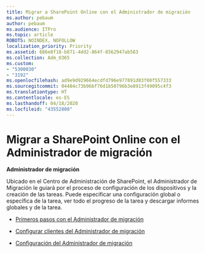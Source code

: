 ```yaml
---
title: Migrar a SharePoint Online con el Administrador de migración
ms.author: pebaum
author: pebaum
ms.audience: ITPro
ms.topic: article
ROBOTS: NOINDEX, NOFOLLOW
localization_priority: Priority
ms.assetid: 686e8f18-b871-4dd2-864f-8562947ab583
ms.collection: Adm_O365
ms.custom:
- "5300030"
- "3192"
ms.openlocfilehash: ad9e9d929664ecdfd796e977891d83f80f557333
ms.sourcegitcommit: 04484c73b96bf76d1b50796b3e8913f49095c4f3
ms.translationtype: HT
ms.contentlocale: es-ES
ms.lasthandoff: 04/18/2020
ms.locfileid: "43552808"
---
```

# <a name="migrating-to-sharepoint-online-via-migration-manager"></a>Migrar a SharePoint Online con el Administrador de migración

**Administrador de migración**

Ubicado en el Centro de Administración de SharePoint, el Administrador de Migración le guiará por el proceso de configuración de los dispositivos y la creación de las tareas. Puede especificar una configuración global o específica de la tarea, ver todo el progreso de la tarea y descargar informes globales y de la tarea.

- [Primeros pasos con el Administrador de migración](https://docs.microsoft.com/sharepointmigration/mm-get-started)

- [Configurar clientes del Administrador de migración](https://docs.microsoft.com/sharepointmigration/mm-setup-clients)

- [Configuración del Administrador de migración](https://docs.microsoft.com/sharepointmigration/mm-settings)

